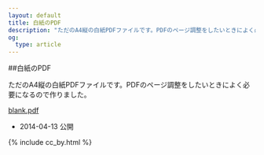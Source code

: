 ```yaml
---
layout: default
title: 白紙のPDF
description: "ただのA4縦の白紙PDFファイルです。PDFのページ調整をしたいときによく必要になるので作りました。"
og:
  type: article
---
```


##白紙のPDF

ただのA4縦の白紙PDFファイルです。PDFのページ調整をしたいときによく必要になるので作りました。

[blank.pdf](blank.pdf)

- 2014-04-13 公開

{% include cc_by.html %}

